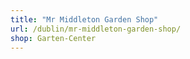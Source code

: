 ```yaml
---
title: "Mr Middleton Garden Shop"
url: /dublin/mr-middleton-garden-shop/
shop: Garten-Center
---
```

